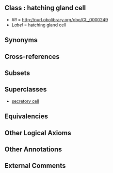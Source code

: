 
## Class : hatching gland cell

 * *IRI* = http://purl.obolibrary.org/obo/CL_0000249
 * *Label* = hatching gland cell

## Synonyms


## Cross-references


## Subsets


## Superclasses

 * [secretory cell](../../CL/51/CL_0000151.md)

## Equivalencies


## Other Logical Axioms


## Other Annotations


## External Comments

